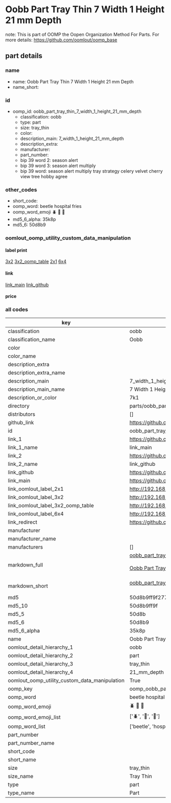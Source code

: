 # Oobb Part Tray Thin 7 Width 1 Height 21 mm Depth  

note: This is part of OOMP the Oopen Organization Method For Parts. For more details: https://github.com/oomlout/oomp_base

##  part details
  







### name
* name: Oobb Part Tray Thin 7 Width 1 Height 21 mm Depth
* name_short: 
### id
* oomp_id: oobb_part_tray_thin_7_width_1_height_21_mm_depth
  * classification: oobb
  * type: part
  * size: tray_thin
  * color: 
  * description_main: 7_width_1_height_21_mm_depth
  * description_extra: 
  * manufacturer: 
  * part_number: 
  * bip 39 word 2: season alert
  * bip 39 word 3: season alert multiply
  * bip 39 word: season alert multiply tray strategy celery velvet cherry view tree hobby agree

### other_codes
* short_code: 
* oomp_word: beetle hospital fries
* oomp_word_emoji :beetle: :hospital: :fries:
* md5_6_alpha: 35k8p
* md5_6: 50d8b9






### oomlout_oomp_utility_custom_data_manipulation
#### label print
[3x2](http://192.168.1.245:1112/?label=oomp%2035k8p)
[3x2_oomp_table](http://192.168.1.108:1112/?label=oomp%2035k8p)
[2x1](http://192.168.1.242:1112/?label=oomp%2035k8p)
[6x4](http://192.168.1.55:1112/?label=oomp%2035k8p)    

#### link

[link_main](https://github.com/oomlout/oomlout_oomp_version_1_messy/tree/main/parts/oobb_part_tray_thin_7_width_1_height_21_mm_depth) [link_github](https://github.com/oomlout/oomlout_oomp_version_1_messy/tree/main/parts/oobb_part_tray_thin_7_width_1_height_21_mm_depth)                             

#### price







### all codes 
| key | value |  
| --- | --- |  
| classification | oobb |  
| classification_name | Oobb |  
| color |  |  
| color_name |  |  
| description_extra |  |  
| description_extra_name |  |  
| description_main | 7_width_1_height_21_mm_depth |  
| description_main_name | 7 Width 1 Height 21 mm Depth |  
| description_or_color | 7k1 |  
| directory | parts/oobb_part_tray_thin_7_width_1_height_21_mm_depth |  
| distributors | [] |  
| github_link | https://github.com/oomlout/oomlout_oomp_part_src/tree/main/parts/oobb_part_tray_thin_7_width_1_height_21_mm_depth |  
| id | oobb_part_tray_thin_7_width_1_height_21_mm_depth |  
| link_1 | https://github.com/oomlout/oomlout_oomp_version_1_messy/tree/main/parts/oobb_part_tray_thin_7_width_1_height_21_mm_depth |  
| link_1_name | link_main |  
| link_2 | https://github.com/oomlout/oomlout_oomp_version_1_messy/tree/main/parts/oobb_part_tray_thin_7_width_1_height_21_mm_depth |  
| link_2_name | link_github |  
| link_github | https://github.com/oomlout/oomlout_oomp_version_1_messy/tree/main/parts/oobb_part_tray_thin_7_width_1_height_21_mm_depth |  
| link_main | https://github.com/oomlout/oomlout_oomp_version_1_messy/tree/main/parts/oobb_part_tray_thin_7_width_1_height_21_mm_depth |  
| link_oomlout_label_2x1 | http://192.168.1.242:1112/?label=oomp%2035k8p |  
| link_oomlout_label_3x2 | http://192.168.1.245:1112/?label=oomp%2035k8p |  
| link_oomlout_label_3x2_oomp_table | http://192.168.1.108:1112/?label=oomp%2035k8p |  
| link_oomlout_label_6x4 | http://192.168.1.55:1112/?label=oomp%2035k8p |  
| link_redirect | https://github.com/oomlout/oomlout_oomp_version_1_messy/tree/main/parts/oobb_part_tray_thin_7_width_1_height_21_mm_depth |  
| manufacturer |  |  
| manufacturer_name |  |  
| manufacturers | [] |  
| markdown_full | [oobb_part_tray_thin_7_width_1_height_21_mm_depth](none)<br>[](none)<br>[Oobb Part Tray Thin 7 Width 1 Height 21 Mm Depth](none)<br><br> |  
| markdown_short | [oobb_part_tray_thin_7_width_1_height_21_mm_depth](none)<br><br> |  
| md5 | 50d8b9ff9f277e40946b6e7b22c18e11 |  
| md5_10 | 50d8b9ff9f |  
| md5_5 | 50d8b |  
| md5_6 | 50d8b9 |  
| md5_6_alpha | 35k8p |  
| name | Oobb Part Tray Thin 7 Width 1 Height 21 mm Depth |  
| oomlout_detail_hierarchy_1 | oobb |  
| oomlout_detail_hierarchy_2 | part |  
| oomlout_detail_hierarchy_3 | tray_thin |  
| oomlout_detail_hierarchy_4 | 21_mm_depth |  
| oomlout_oomp_utility_custom_data_manipulation | True |  
| oomp_key | oomp_oobb_part_tray_thin_7_width_1_height_21_mm_depth |  
| oomp_word | beetle hospital fries |  
| oomp_word_emoji | :beetle: :hospital: :fries: |  
| oomp_word_emoji_list | [':beetle:', ':hospital:', ':fries:'] |  
| oomp_word_list | ['beetle', 'hospital', 'fries'] |  
| part_number |  |  
| part_number_name |  |  
| short_code |  |  
| short_name |  |  
| size | tray_thin |  
| size_name | Tray Thin |  
| type | part |  
| type_name | Part |  
